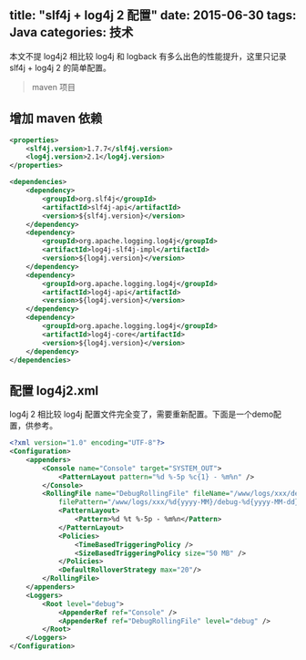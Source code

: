 title: "slf4j + log4j 2 配置"
date: 2015-06-30
tags: Java
categories: 技术
---


本文不提 log4j2 相比较 log4j 和 logback 有多么出色的性能提升，这里只记录 slf4j + log4j 2 的简单配置。

<!-- more -->

> maven 项目

## 增加 maven 依赖

``` xml
<properties>
	<slf4j.version>1.7.7</slf4j.version>
	<log4j.version>2.1</log4j.version>
</properties>

<dependencies>
	<dependency>
		<groupId>org.slf4j</groupId>
		<artifactId>slf4j-api</artifactId>
		<version>${slf4j.version}</version>
	</dependency>
	<dependency>
		<groupId>org.apache.logging.log4j</groupId>
		<artifactId>log4j-slf4j-impl</artifactId>
		<version>${log4j.version}</version>
	</dependency>
	<dependency>
		<groupId>org.apache.logging.log4j</groupId>
		<artifactId>log4j-api</artifactId>
		<version>${log4j.version}</version>
	</dependency>
	<dependency>
		<groupId>org.apache.logging.log4j</groupId>
		<artifactId>log4j-core</artifactId>
		<version>${log4j.version}</version>
	</dependency>
</dependencies>
```

## 配置 log4j2.xml

log4j 2 相比较 log4j 配置文件完全变了，需要重新配置。下面是一个demo配置，供参考。

``` xml
<?xml version="1.0" encoding="UTF-8"?>
<Configuration>
	<appenders>
		<Console name="Console" target="SYSTEM_OUT">
			<PatternLayout pattern="%d %-5p %c{1} - %m%n" />
		</Console>
		<RollingFile name="DebugRollingFile" fileName="/www/logs/xxx/debug.log"
			filePattern="/www/logs/xxx/%d{yyyy-MM}/debug-%d{yyyy-MM-dd}-%i.log">
			<PatternLayout>
				<Pattern>%d %t %-5p - %m%n</Pattern>
			</PatternLayout>
			<Policies>
				<TimeBasedTriggeringPolicy />
				<SizeBasedTriggeringPolicy size="50 MB" />
			</Policies>
			<DefaultRolloverStrategy max="20"/>
		</RollingFile>
	</appenders>
	<Loggers>
		<Root level="debug">
			<AppenderRef ref="Console" />
			<AppenderRef ref="DebugRollingFile" level="debug" />
		</Root>
	</Loggers>
</Configuration>
```

